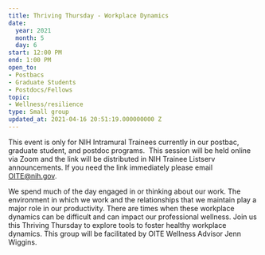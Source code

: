```yaml
---
title: Thriving Thursday - Workplace Dynamics
date:
  year: 2021
  month: 5
  day: 6
start: 12:00 PM
end: 1:00 PM
open_to:
- Postbacs
- Graduate Students
- Postdocs/Fellows
topic:
- Wellness/resilience
type: Small group
updated_at: 2021-04-16 20:51:19.000000000 Z
---
```

This event is only for NIH Intramural Trainees currently in our postbac,
graduate student, and postdoc programs.  This session will be held
online via Zoom and the link will be distributed in NIH Trainee Listserv
announcements. If you need the link immediately please email
OITE@nih.gov. 

We spend much of the day engaged in or thinking about our work. The
environment in which we work and the relationships that we maintain play
a major role in our productivity. There are times when these workplace
dynamics can be difficult and can impact our professional wellness. Join
us this Thriving Thursday to explore tools to foster healthy workplace
dynamics. This group will be facilitated by OITE Wellness Advisor Jenn
Wiggins.
